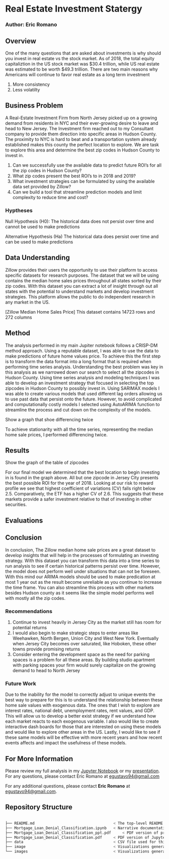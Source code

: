 # Real Estate Investment Statergy 
### Author: Eric Romano
## Overview
One of the many questions that are asked about investments is why should you invest in real estate vs the stock market. As 
of 2018, the total equity capitaliztion in the US stock market was $30.4 trillion, while US real estate was estimated to 
be worth $49.3 trillion. There are two main reasons why Americans will continue to favor real estate as a long term investment
1. More consistency 
2. Less volatilty 

## Business Problem 
A Real-Estate Investment Firm from North Jersey picked up on a growing demand from residents in NYC and their ever-growing
desire to leave and head to New Jersey. The Investment firm reached out to my Consultant company to provide them direction
into specific areas in Hudson County. The proximity to NYC is hard to beat and a transportation system already established
makes this county the perfect location to explore. We are task to explore this area and determine the best zip codes in
Hudson County to invest in. 
1.	Can we successfully use the available data to predict future ROI’s for all the zip codes in Hudson County? 
2.	What zip codes present the best ROI’s to in 2018 and 2019? 
3.	What investment strategies can be formulated by using the available data set provided by Zillow?
4.	Can we build a tool that streamline prediction models and limit complexity to reduce time and cost? 

### Hyptheses
Null Hypothesis (H0): The historical data does not persist over time and cannot be used to make predictions

Alternative Hypothesis (Ha) The historical data does persist over time and can be used to make predictions 

## Data Understanding 

Zillow provides their users the opportunity to use their platform to access specific datasets for research purposes. 
The dataset that we will be using contains the median home sales prices throughout all states sorted by their zip codes. 
With this dataset you can extract a lot of insight through out all states with the potential to understand markets and 
develop investment strategies. This platform allows the public to do independent research in any market in the US. 

[Zillow Median Home Sales Price]
This dataset contains 14723 rows and 272 columns 

## Method

The analysis performed in my main Jupiter notebook follows a CRISP-DM method approach. Using a reputable dataset, I was 
able to use the data to make predictions of future home values price. To achieve this the first step is to transform the 
data format into a long format that is required when performing time series analysis. Understanding the best problem was 
key in this analysis as we narrowed down our search to select all the zipcodes in Hudson County. Using time series 
analysis and modeling techniques I was able to develop an investment strategy that focused in selecting the top zipcodes 
in Hudson County to possibly invest in. Using SARIMAX models I was able to create various models that used different 
lag orders allowing us to use past data that persist onto the future. However, to avoid complicated and computationally 
costly models I selected using AutoARIMA function to streamline the process and cut down on the complexity of the models.

Show a graph that shoe differencing twice 

To achieve stationarity with all the time series, representing the median home sale prices, I performed differencing twice.

## Results 

Show the graph of the table of zipcodes 

For our final model we determined that the best location to begin investing in is found in the graph above. All but one zipcode 
in Jersey City presents the best possible ROI for the year of 2018. Looking at our risk to reward profile we see that highest 
coefficient of variations (CV) falls right below 2.5. Comparatively, the ETF has a higher CV of 2.6. This suggests that these 
markets provide a safer investment relative to that of investing in other securities.

## Evaluations

## Conclusion

In conclusion, The Zillow median home sale prices are a great dataset to develop insights that will help in the processes
of formulating an investing strategy. With this dataset you can transform this data into a time series to run analysis 
to see if certain historical patterns persist over time. However, the model does not perform well under situations that 
can not be foreseen. With this mind our ARIMA models should be used to make predication at most 1 year out as the result 
become unreliable as you continue to increase the time frame. You can also streamline this process with other markets 
besides Hudson county as it seems like the simple model performs well with mostly all the zip codes.

### Recommendations 

1. Continue to invest heavily in Jersey City as the market still has room for potential returns
2. I would also begin to make strategic steps to enter areas like Weehawken, North Bergen, Union City and West New York.
Eventually when Jersey City becomes over saturated, like Hoboken, these other towns provide promising returns
3. Consider entering the development space as the need for parking spaces is a problem for all these areas. By building
studio apartment with parking spaces your firm would surely capitalize on the growing demand to head to North Jersey

### Future Work 

Due to the inability for the model to correctly adjust to unique events the best way to prepare for this is to understand
the relationship between these home sale values with exogenous data. The ones that I wish to explore are interest rates,
national debt, unemployment rates, rent values, and GDP. This will allow us to develop a better exist strategy if we 
understand how each market reacts to each exogenous variable. 
I also would like to create interactive dash boards for those that are interested on using these models and would like 
to explore other areas in the US. 
Lastly, I would like to see if these same models will be effective with more recent years and how recent events affects
and impact the usefulness of these models.  

## For More Information

Please review my full analysis in my [Jupyter Notebook]() or my [presentation]().
For any questions, please contact Eric Romano at egustavo94@gmail.com 

For any additional questions, please contact **Eric Romano** at [egustavo94@gmail.com](egustavo94@gmail.com).

## Repository Structure

```bash

├── README.md                                   < The top-level README for reviewers of this project
├── Mortgage_Loan_Denial_Classification.ipynb   < Narrative documentation of analysis in Jupyter notebook
├── Mortgage_Loan_Denial_Classification_ppt.pdf     < PDF version of project presentation
├── Mortgage_Loan_Denial_Classification.pdf     < PDF version of Jupyter notebook
├── data                                        < CSV file used for this project
├── image                                       < Visualizations generated for analysis
└── images                                      < Visualizations generated for analysis
```
